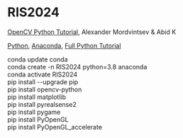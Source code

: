 # RIS2024

[OpenCV Python Tutorial](https://opencv24-python-tutorials.readthedocs.io/_/downloads/en/stable/pdf/), Alexander Mordvintsev & Abid K <br>

[Python](https://www.python.org/), [Anaconda](https://www.anaconda.com/), [Full Python Tutorial](https://drive.google.com/open?id=1eWCa8n5kukfqEwhwYCbY-U_8deloT6Pg) 

conda update conda<br>
conda create -n RIS2024 python=3.8 anaconda<br>
conda activate RIS2024<br>
pip install --upgrade pip<br>
pip install opencv-python<br>
pip install matplotlib<br>
pip install pyrealsense2<br>
pip install pygame<br>
pip install PyOpenGL<br>
pip install PyOpenGL_accelerate<br>



